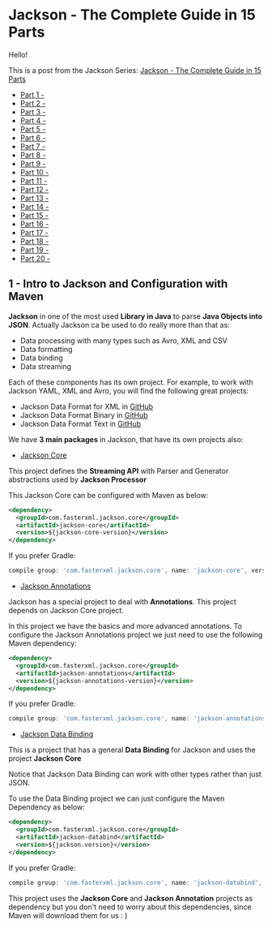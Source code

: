# Jackson - The Complete Guide in 15 Parts

Hello!

This is a post from the Jackson Series: [Jackson - The Complete Guide in 15 Parts]()

- [Part 1 - ]()
- [Part 2 - ]()
- [Part 3 - ]()
- [Part 4 - ]()
- [Part 5 - ]()
- [Part 6 - ]()
- [Part 7 - ]()
- [Part 8 - ]()
- [Part 9 - ]()
- [Part 10 - ]()
- [Part 11 - ]()
- [Part 12 - ]()
- [Part 13 - ]()
- [Part 14 - ]()
- [Part 15 - ]()
- [Part 16 - ]()
- [Part 17 - ]()
- [Part 18 - ]()
- [Part 19 - ]()
- [Part 20 - ]()

## 1 - Intro to Jackson and Configuration with Maven

**Jackson** in one of the most used **Library in Java** to parse **Java Objects into JSON**. Actually Jackson ca be used to do really more than that as:

- Data processing with many types such as Avro, XML and CSV
- Data formatting
- Data binding
- Data streaming

Each of these components has its own project. For example, to work with Jackson YAML, XML and Avro, you will find the following great projects:

- Jackson Data Format for XML in [GitHub](https://github.com/FasterXML/jackson-dataformat-xml)
- Jackson Data Format Binary in [GitHub](https://github.com/FasterXML/jackson-dataformats-binary)
- Jackson Data Format Text in [GitHub](https://github.com/FasterXML/jackson-dataformats-text)

We have **3 main packages** in Jackson, that have its own projects also:

- [Jackson Core](https://github.com/FasterXML/jackson-core)

This project defines the **Streaming API** with Parser and Generator abstractions used by **Jackson Processor**

This Jackson Core can be configured with Maven as below:

```xml
<dependency>
  <groupId>com.fasterxml.jackson.core</groupId>
  <artifactId>jackson-core</artifactId>
  <version>${jackson-core-version}</version>
</dependency>
```

If you prefer Gradle:

```groovy
compile group: 'com.fasterxml.jackson.core', name: 'jackson-core', version: '2.9.3'
```

- [Jackson Annotations](https://github.com/FasterXML/jackson-annotations)

Jackson has a special project to deal with **Annotations**. This project depends on Jackson Core project.

In this project we have the basics and more advanced annotations. To configure the Jackson Annotations project
we just need to use the following Maven dependency:

```xml
<dependency>
  <groupId>com.fasterxml.jackson.core</groupId>
  <artifactId>jackson-annotations</artifactId>
  <version>${jackson-annotations-version}</version>
</dependency>
```

If you prefer Gradle:

```groovy
compile group: 'com.fasterxml.jackson.core', name: 'jackson-annotations', version: '2.9.3'
```

- [Jackson Data Binding](https://github.com/FasterXML/jackson-databind)

This is a project that has a general **Data Binding** for Jackson and uses the project **Jackson Core**

Notice that Jackson Data Binding can work with other types rather than just JSON.

To use the Data Binding project we can just configure the Maven Dependency as below:

```xml
<dependency>
  <groupId>com.fasterxml.jackson.core</groupId>
  <artifactId>jackson-databind</artifactId>
  <version>${jackson.version}</version>
</dependency>
```

If you prefer Gradle:

```groovy
compile group: 'com.fasterxml.jackson.core', name: 'jackson-databind', version: '2.9.3'
```

This project uses the **Jackson Core** and **Jackson Annotation** projects as dependency but you don't need to worry about this dependencies, since Maven will download them for us : )
